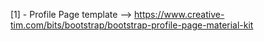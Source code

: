 [1] - Profile Page template --> https://www.creative-tim.com/bits/bootstrap/bootstrap-profile-page-material-kit